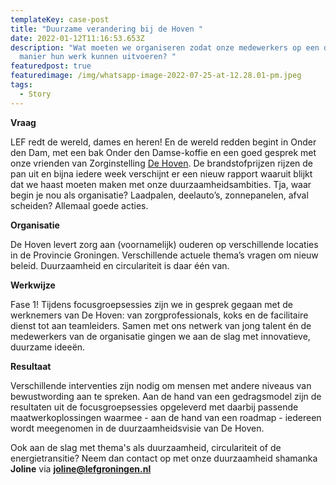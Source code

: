```yaml
---
templateKey: case-post
title: "Duurzame verandering bij de Hoven "
date: 2022-01-12T11:16:53.653Z
description: "Wat moeten we organiseren zodat onze medewerkers op een duurzame
  manier hun werk kunnen uitvoeren? "
featuredpost: true
featuredimage: /img/whatsapp-image-2022-07-25-at-12.28.01-pm.jpeg
tags:
  - Story
---
```

**Vraag**

LEF redt de wereld, dames en heren! En de wereld redden begint in Onder den Dam, met een bak Onder den Damse-koffie en een goed gesprek met onze vrienden van Zorginstelling [De Hoven](https://www.linkedin.com/company/dehoven/). De brandstofprijzen rijzen de pan uit en bijna iedere week verschijnt er een nieuw rapport waaruit blijkt dat we haast moeten maken met onze duurzaamheidsambities. Tja, waar begin je nou als organisatie? Laadpalen, deelauto’s, zonnepanelen, afval scheiden? Allemaal goede acties. 

**Organisatie**

De Hoven levert zorg aan (voornamelijk) ouderen op verschillende locaties in de Provincie Groningen. Verschillende actuele thema’s vragen om nieuw beleid. Duurzaamheid en circulariteit is daar één van.

**Werkwijze**

Fase 1! Tijdens focusgroepsessies zijn we in gesprek gegaan met de werknemers van De Hoven: van zorgprofessionals, koks en de facilitaire dienst tot aan teamleiders. Samen met ons netwerk van jong talent én de medewerkers van de organisatie gingen we aan de slag met innovatieve, duurzame ideeën. 

**Resultaat**

Verschillende interventies zijn nodig om mensen met andere niveaus van bewustwording aan te spreken. Aan de hand van een gedragsmodel zijn de resultaten uit de focusgroepsessies opgeleverd met daarbij passende maatwerkoplossingen waarmee - aan de hand van een roadmap - iedereen wordt meegenomen in de duurzaamheidsvisie van De Hoven.

Ook aan de slag met thema's als duurzaamheid, circulariteit of de energietransitie? Neem dan contact op met onze duurzaamheid shamanka **Joline** via **joline@lefgroningen.nl**